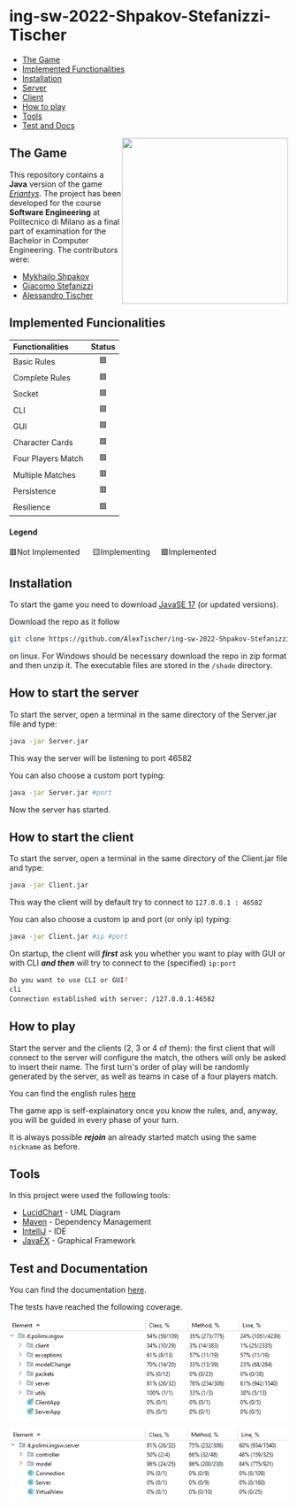# ing-sw-2022-Shpakov-Stefanizzi-Tischer

* [The Game](#game)
* [Implemented Functionalities](#functionalities)
* [Installation](#installation)
* [Server](#server)
* [Client](#client)
* [How to play](#howtoplay)
* [Tools](#tools)
* [Test and Docs](#test)

 <img src="https://m.media-amazon.com/images/I/71mAjzs5xwL._AC_SL1500_.jpg" width=300px height=300px align="right" />


## The Game <a name="game"></a>
This repository contains a **Java** version of the game [*Eriantys*](https://www.craniocreations.it/prodotto/eriantys/). The project has been developed for the course **Software Engineering** at Politecnico di Milano as a final part of examination for the Bachelor in Computer Engineering. The contributors were:
* [Mykhailo Shpakov](https://github.com/MykhailoShpakovPoliMi)
* [Giacomo Stefanizzi](https://github.com/jackstefa)
* [Alessandro Tischer](https://github.com/AlexTischer)

## Implemented Funcionalities <a name="functionalities"></a>
| Functionalities    |                      Status                       |
|:-------------------|:-------------------------------------------------:|
| Basic Rules        |                        🟩                         |
| Complete Rules     |                        🟩                         |
| Socket             |                        🟩                         |
| CLI                |                        🟩                         |
| GUI                |                        🟩                         |
| Character Cards    |                        🟩                         |
| Four Players Match |                        🟩                         |
| Multiple Matches   |                        🟥                         |
| Persistence        |                        🟥                         |
| Resilience         |                        🟩                         |

#### Legend
🟥Not Implemented &nbsp;&nbsp;&nbsp;&nbsp;
🟨Implementing&nbsp;&nbsp;&nbsp;&nbsp; 
🟩Implemented

## Installation <a name="installation"></a>
To start the game you need to download [JavaSE 17](https://www.oracle.com/it/java/technologies/javase-downloads.html) (or updated versions).

Download the repo as it follow
```bash
git clone https://github.com/AlexTischer/ing-sw-2022-Shpakov-Stefanizzi-Tischer.git
```
on linux. For Windows should be necessary download the repo in zip format and then unzip it.
The executable files are stored in the `/shade` directory.

## How to start the server <a name="server"></a>

To start the server, open a terminal in the same directory of the Server.jar file and type:

```bash
java -jar Server.jar
```
This way the server will be listening to port 46582

You can also choose a custom port typing:
```bash
java -jar Server.jar #port
```
Now the server has started.

## How to start the client <a name="client"></a>
To start the server, open a terminal in the same directory of the Client.jar file and type:
```bash
java -jar Client.jar
```
This way the client will by default try to connect to `127.0.0.1 : 46582`

You can also choose a custom ip and port (or only ip) typing: 
```bash
java -jar Client.jar #ip #port
```

On startup, the client will _**first**_ ask you whether you want to play with GUI or with CLI _**and then**_ will try to connect to the (specified) `ip:port`

```bash
Do you want to use CLI or GUI?
cli
Connection established with server: /127.0.0.1:46582
```

## How to play<a name="howtoplay"></a>

Start the server and the clients (2, 3 or 4 of them): the first client that will connect to the server will configure the match, the others will only be asked to insert their name.
The first turn's order of play will be randomly generated by the server, as well as teams in case of a four players match.

You can find the english rules [here](https://github.com/AlexTischer/ing-sw-2022-Shpakov-Stefanizzi-Tischer/blob/master/Documentation/eriantys_rules.pdf)

The game app is self-explainatory once you know the rules, and, anyway, you will be guided in every phase of your turn.

It is always possible _**rejoin**_ an already started match using the same `nickname` as before.

## Tools <a name="tools"></a>
In this project were used the following tools:
* [LucidChart](https://lucid.app/) - UML Diagram
* [Maven](https://maven.apache.org/) - Dependency Management
* [IntelliJ](https://www.jetbrains.com/idea/) - IDE
* [JavaFX](https://openjfx.io) - Graphical Framework


## Test and Documentation <a name="test"></a>
You can find the documentation [here](https://github.com/AlexTischer/ing-sw-2022-Shpakov-Stefanizzi-Tischer/tree/master/Documentation).

The tests have reached the following coverage.


![Test result](https://github.com/AlexTischer/ing-sw-2022-Shpakov-Stefanizzi-Tischer/blob/master/Documentation/total.png)

![Test result](https://github.com/AlexTischer/ing-sw-2022-Shpakov-Stefanizzi-Tischer/blob/master/Documentation/server.png)